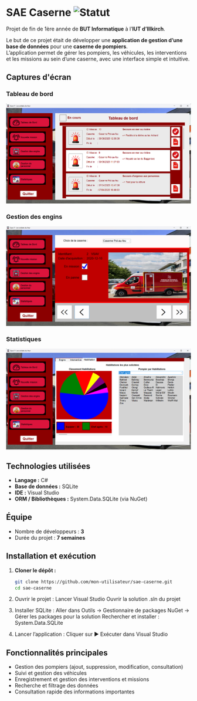 # SAE Caserne ![Statut](https://img.shields.io/badge/Statut-Terminé-success)

Projet de fin de 1ère année de **BUT Informatique** à l’**IUT d’Illkirch**.

Le but de ce projet était de développer une **application de gestion d’une base de données** pour une **caserne de pompiers**.  
L’application permet de gérer les pompiers, les véhicules, les interventions et les missions au sein d’une caserne, avec une interface simple et intuitive.


## Captures d'écran

### Tableau de bord
![Texte alternatif](captures/tableau_de_bord.png "Tableau de bord")

### Gestion des engins
![Texte alternatif](captures/gestion_engins.png "Page de gestion des engins")

### Statistiques
![Texte alternatif](captures/statistiques.png "Page des statistiques")


## Technologies utilisées

- **Langage :** C#  
- **Base de données :** SQLite  
- **IDE :** Visual Studio  
- **ORM / Bibliothèques :** System.Data.SQLite (via NuGet)


## Équipe

- Nombre de développeurs : **3**  
- Durée du projet : **7 semaines**


## Installation et exécution

1. **Cloner le dépôt :**
    ```bash
    git clone https://github.com/mon-utilisateur/sae-caserne.git
    cd sae-caserne
2. Ouvrir le projet :
    Lancer Visual Studio
    Ouvrir la solution .sln du projet

3. Installer SQLite :
    Aller dans Outils → Gestionnaire de packages NuGet → Gérer les packages pour la solution
    Rechercher et installer : System.Data.SQLite

4. Lancer l’application :
    Cliquer sur ▶️ Exécuter dans Visual Studio


## Fonctionnalités principales

- Gestion des pompiers (ajout, suppression, modification, consultation)  
- Suivi et gestion des véhicules  
- Enregistrement et gestion des interventions et missions  
- Recherche et filtrage des données  
- Consultation rapide des informations importantes
